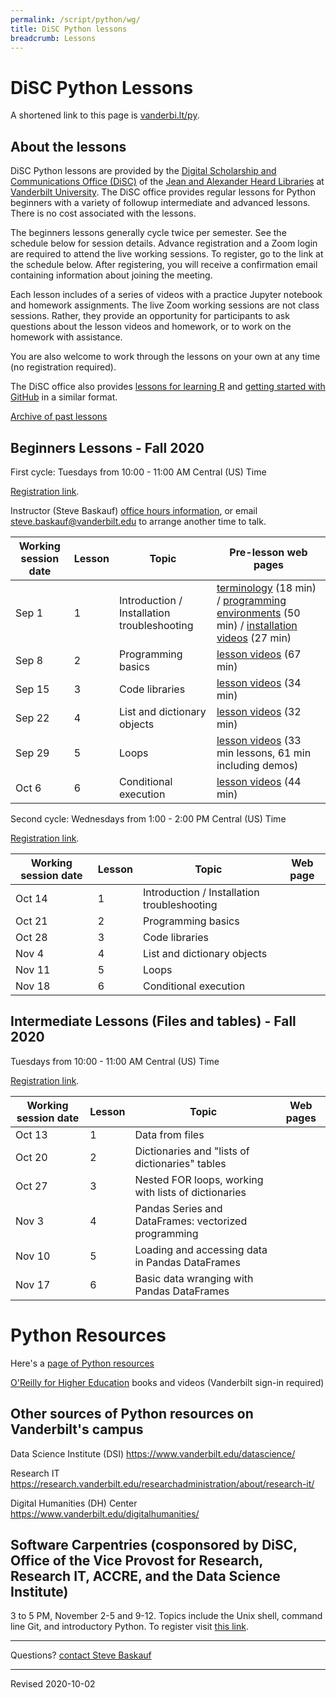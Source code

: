 ```yaml
---
permalink: /script/python/wg/
title: DiSC Python lessons
breadcrumb: Lessons
---
```


# DiSC Python Lessons

A shortened link to this page is [vanderbi.lt/py](http://vanderbi.lt/py).

## About the lessons

DiSC Python lessons are provided by the [Digital Scholarship and Communications Office (DiSC)](https://www.library.vanderbilt.edu/scholarly/) of the [Jean and Alexander Heard Libraries](https://www.library.vanderbilt.edu/) at [Vanderbilt University](https://www.vanderbilt.edu/).  The DiSC office provides regular lessons for Python beginners with a variety of followup intermediate and advanced lessons. There is no cost associated with the lessons.

The beginners lessons generally cycle twice per semester.  See the schedule below for session details.  Advance registration and a Zoom login are required to attend the live working sessions. To register, go to the link at the schedule below. After registering, you will receive a confirmation email containing information about joining the meeting.

Each lesson includes of a series of videos with a practice Jupyter notebook and homework assignments. The live Zoom working sessions are not class sessions. Rather, they provide an opportunity for participants to ask questions about the lesson videos and homework, or to work on the homework with assistance. 

You are also welcome to work through the lessons on your own at any time (no registration required).

The DiSC office also provides [lessons for learning R](http://vanderbi.lt/r) and [getting started with GitHub](http://vanderbi.lt/github) in a similar format.

[Archive of past lessons](../archive/)


## Beginners Lessons - Fall 2020

First cycle: Tuesdays from 10:00 - 11:00 AM Central (US) Time

[Registration link](https://vanderbilt.zoom.us/meeting/register/tJUqfuCtrD8uG9AyWlJJdrDsWo-G_vzsXJTE). 

Instructor (Steve Baskauf) [office hours information](https://www.library.vanderbilt.edu/disc/officehours), or email [steve.baskauf@vanderbilt.edu](mailto:steve.baskauf@vanderbilt.edu) to arrange another time to talk.

| Working session date | Lesson | Topic | Pre-lesson web pages |
|---|---|---|---|
| Sep 1 | 1 | Introduction / Installation troubleshooting | [terminology](../../codegraf/001/) (18 min) / [programming environments](../../codegraf/002/) (50 min) / [installation videos](../../codegraf/003/) (27 min)  |
| Sep 8 | 2 | Programming basics | [lesson videos](../../codegraf/004/) (67 min) |
| Sep 15 | 3 | Code libraries | [lesson videos](../../codegraf/005/) (34 min) |
| Sep 22 | 4 | List and dictionary objects | [lesson videos](../../codegraf/006a/) (32 min) |
| Sep 29 | 5 | Loops | [lesson videos](../../codegraf/006b/) (33 min lessons, 61 min including demos) |
| Oct 6 | 6 | Conditional execution | [lesson videos](../../codegraf/006c/) (44 min) |

Second cycle: Wednesdays from 1:00 - 2:00 PM Central (US) Time

[Registration link](https://vanderbilt.zoom.us/meeting/register/tJYoceCspzsrGNcKXFlxeuHUXj5kQpTRIXde). 

| Working session date | Lesson | Topic | Web page |
|---|---|---|---|
| Oct 14 | 1 | Introduction / Installation troubleshooting |  |
| Oct 21 | 2 | Programming basics |  |
| Oct 28 | 3 | Code libraries |  |
| Nov 4 | 4 | List and dictionary objects |  |
| Nov 11 | 5 | Loops |  |
| Nov 18 | 6 | Conditional execution |  |


## Intermediate Lessons (Files and tables) - Fall 2020

Tuesdays from 10:00 - 11:00 AM Central (US) Time

[Registration link](https://vanderbilt.zoom.us/meeting/register/tJwudu2oqzgsGNQzGjxodFLXeqU8LzjM26VC). 

| Working session date | Lesson | Topic | Web pages |
|---|---|---|---|
| Oct 13 | 1 | Data from files |  |
| Oct 20 | 2 | Dictionaries and "lists of dictionaries" tables |  |
| Oct 27 | 3 | Nested FOR loops, working with lists of dictionaries |  |
| Nov 3 | 4 | Pandas Series and DataFrames: vectorized programming |  |
| Nov 10 | 5 | Loading and accessing data in Pandas DataFrames |  |
| Nov 17 | 6 | Basic data wranging with Pandas DataFrames |  |

# Python Resources

Here's a [page of Python resources](../)

[O'Reilly for Higher Education](http://www.library.vanderbilt.edu/eres?id=1676) books and videos (Vanderbilt sign-in required)

## Other sources of Python resources on Vanderbilt's campus

Data Science Institute (DSI) <https://www.vanderbilt.edu/datascience/>

Research IT <https://research.vanderbilt.edu/researchadministration/about/research-it/>

Digital Humanities (DH) Center <https://www.vanderbilt.edu/digitalhumanities/>

## Software Carpentries (cosponsored by DiSC, Office of the Vice Provost for Research, Research IT, ACCRE, and the Data Science Institute)

3 to 5 PM, November 2-5 and 9-12. Topics include the Unix shell, command line Git, and introductory Python. To register visit [this link](https://www.eventbrite.com/e/fall-2020-software-carpentries-tickets-122735971595).

--------------------

Questions? [contact Steve Baskauf](mailto:steve.baskauf@vanderbilt.edu)

----
Revised 2020-10-02
